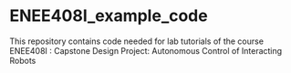# ENEE408I_example_code

This repository contains code needed for lab tutorials of the course ENEE408I : Capstone Design Project: Autonomous Control of Interacting Robots 
